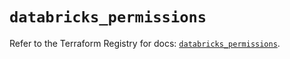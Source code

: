 # `databricks_permissions`

Refer to the Terraform Registry for docs: [`databricks_permissions`](https://registry.terraform.io/providers/databricks/databricks/1.39.0/docs/resources/permissions).

